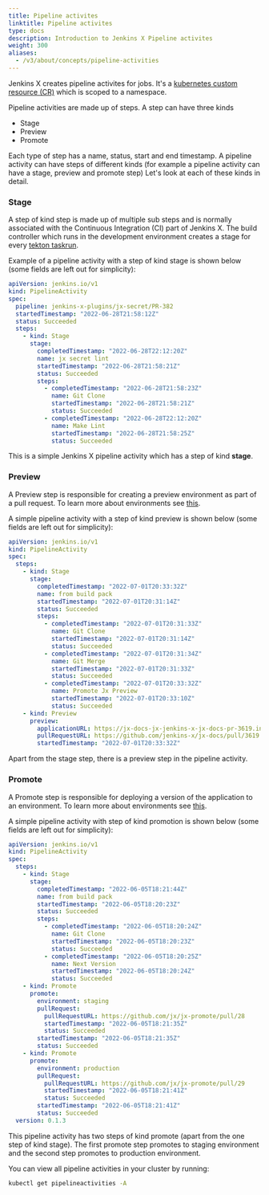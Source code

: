 ```yaml
---
title: Pipeline activites
linktitle: Pipeline activites
type: docs
description: Introduction to Jenkins X Pipeline activites
weight: 300
aliases:
  - /v3/about/concepts/pipeline-activities
---
```


Jenkins X creates pipeline activites for jobs.
It's a [kubernetes custom resource (CR)](https://kubernetes.io/docs/concepts/extend-kubernetes/api-extension/custom-resources/) which is scoped to a namespace.

Pipeline activities are made up of steps.
A step can have three kinds

- Stage
- Preview
- Promote

Each type of step has a name, status, start and end timestamp.
A pipeline activity can have steps of different kinds (for example a pipeline activity can have a stage, preview and promote step)
Let's look at each of these kinds in detail.

### Stage

A step of kind step is made up of multiple sub steps and is normally associated with the Continuous Integration (CI) part of Jenkins X.
The build controller which runs in the development environment creates a stage for every [tekton taskrun](https://tekton.dev/docs/pipelines/taskruns/).

Example of a pipeline activity with a step of kind stage is shown below (some fields are left out for simplicity):

```yaml
apiVersion: jenkins.io/v1
kind: PipelineActivity
spec:
  pipeline: jenkins-x-plugins/jx-secret/PR-382
  startedTimestamp: "2022-06-28T21:58:12Z"
  status: Succeeded
  steps:
    - kind: Stage
      stage:
        completedTimestamp: "2022-06-28T22:12:20Z"
        name: jx secret lint
        startedTimestamp: "2022-06-28T21:58:21Z"
        status: Succeeded
        steps:
          - completedTimestamp: "2022-06-28T21:58:23Z"
            name: Git Clone
            startedTimestamp: "2022-06-28T21:58:21Z"
            status: Succeeded
          - completedTimestamp: "2022-06-28T22:12:20Z"
            name: Make Lint
            startedTimestamp: "2022-06-28T21:58:25Z"
            status: Succeeded
```

This is a simple Jenkins X pipeline activity which has a step of kind **stage**.

### Preview

A Preview step is responsible for creating a preview environment as part of a pull request.
To learn more about environments see [this](../environments).

A simple pipeline activity with a step of kind preview is shown below (some fields are left out for simplicity):

```yaml
apiVersion: jenkins.io/v1
kind: PipelineActivity
spec:
  steps:
    - kind: Stage
      stage:
        completedTimestamp: "2022-07-01T20:33:32Z"
        name: from build pack
        startedTimestamp: "2022-07-01T20:31:14Z"
        status: Succeeded
        steps:
          - completedTimestamp: "2022-07-01T20:31:33Z"
            name: Git Clone
            startedTimestamp: "2022-07-01T20:31:14Z"
            status: Succeeded
          - completedTimestamp: "2022-07-01T20:31:34Z"
            name: Git Merge
            startedTimestamp: "2022-07-01T20:31:33Z"
            status: Succeeded
          - completedTimestamp: "2022-07-01T20:33:32Z"
            name: Promote Jx Preview
            startedTimestamp: "2022-07-01T20:33:10Z"
            status: Succeeded
    - kind: Preview
      preview:
        applicationURL: https://jx-docs-jx-jenkins-x-jx-docs-pr-3619.infra.jenkins-x.rocks
        pullRequestURL: https://github.com/jenkins-x/jx-docs/pull/3619
        startedTimestamp: "2022-07-01T20:33:32Z"
```

Apart from the stage step, there is a preview step in the pipeline activity.

### Promote

A Promote step is responsible for deploying a version of the application to an environment.
To learn more about environments see [this](../environments).

A simple pipeline activity with step of kind promotion is shown below (some fields are left out for simplicity):

```yaml
apiVersion: jenkins.io/v1
kind: PipelineActivity
spec:
  steps:
    - kind: Stage
      stage:
        completedTimestamp: "2022-06-05T18:21:44Z"
        name: from build pack
        startedTimestamp: "2022-06-05T18:20:23Z"
        status: Succeeded
        steps:
          - completedTimestamp: "2022-06-05T18:20:24Z"
            name: Git Clone
            startedTimestamp: "2022-06-05T18:20:23Z"
            status: Succeeded
          - completedTimestamp: "2022-06-05T18:20:25Z"
            name: Next Version
            startedTimestamp: "2022-06-05T18:20:24Z"
            status: Succeeded
    - kind: Promote
      promote:
        environment: staging
        pullRequest:
          pullRequestURL: https://github.com/jx/jx-promote/pull/28
          startedTimestamp: "2022-06-05T18:21:35Z"
          status: Succeeded
        startedTimestamp: "2022-06-05T18:21:35Z"
        status: Succeeded
    - kind: Promote
      promote:
        environment: production
        pullRequest:
          pullRequestURL: https://github.com/jx/jx-promote/pull/29
          startedTimestamp: "2022-06-05T18:21:41Z"
          status: Succeeded
        startedTimestamp: "2022-06-05T18:21:41Z"
        status: Succeeded
  version: 0.1.3
```

This pipeline activity has two steps of kind promote (apart from the one step of kind stage).
The first promote step promotes to staging environment and the second step promotes to production environment.

You can view all pipeline activities in your cluster by running:

```bash
kubectl get pipelineactivities -A
```
